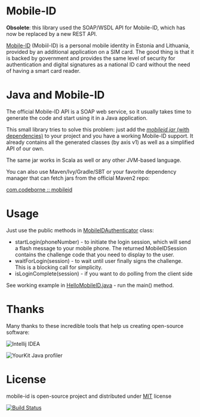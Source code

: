 Mobile-ID
=========

**Obsolete**: this library used the SOAP/WSDL API for Mobile-ID, which has now be replaced by a new REST API.

[Mobile-ID](http://www.id.ee/?id=10995&&langchange=1) (Mobiil-ID) is a personal mobile identity in Estonia and Lithuania,
provided by an additional application on a SIM card. The good thing is that it 
is backed by government and provides the same level of security for authentication 
and digital signatures as a national ID card without the need of having a smart card reader.

Java and Mobile-ID
==================

The official Mobile-ID API is a SOAP web service, so it usually takes time to generate the code and
start using it in a Java application.

This small library tries to solve this problem: just add the [*mobileid.jar* (with dependencies)](http://mvnrepository.com/artifact/com.codeborne)
to your project and you have a working Mobile-ID support. It already contains all the generated classes (by axis v1) as well as a simplified API of our own.

The same jar works in Scala as well or any other JVM-based language.

You can also use Maven/Ivy/Gradle/SBT or your favorite dependency manager that can fetch jars from the official Maven2 repo:

  [com.codeborne :: mobileid](http://mvnrepository.com/artifact/com.codeborne/mobileid)

Usage
=====

Just use the public methods in [MobileIDAuthenticator](http://github.com/codeborne/mobileid/blob/master/src/com/codeborne/security/mobileid/MobileIDAuthenticator.java) class:

* startLogin(phoneNumber) - to initiate the login session, which will send a flash message to your mobile phone. The returned MobileIDSession contains the challenge code that you need to display to the user.
* waitForLogin(session) - to wait until user finally signs the challenge. This is a blocking call for simplicity.
* isLoginComplete(session) - if you want to do polling from the client side

See working example in [HelloMobileID.java](http://github.com/codeborne/mobileid/blob/master/test/com/codeborne/security/mobileid/HelloMobileID.java) - run the main() method.

# Thanks

Many thanks to these incredible tools that help us creating open-source software:

![Intellij IDEA](http://www.jetbrains.com/idea/docs/logo_intellij_idea.png)

![YourKit Java profiler](http://selenide.org/images/yourkit.png)

# License
mobile-id is open-source project and distributed under [MIT](http://choosealicense.com/licenses/mit/) license

[![Build Status](https://travis-ci.org/codeborne/mobileid.svg?branch=master)](https://travis-ci.org/codeborne/mobileid)

